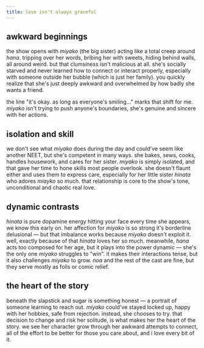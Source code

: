 ```yaml
---
title: love isn't always graceful
---
```


## awkward beginnings

the show opens with *miyako* (the big sister) acting like a total creep around *hana*. tripping over her words, bribing her with sweets, hiding behind walls, all around weird. but that clumsiness isn't malicious at all. she's socially starved and never learned how to connect or interact properly, especially with someone outside her bubble (which is just her family). you quickly realize that she's just deeply awkward and overwhelmed by how badly she wants a friend.

the line "it's okay. as long as everyone's smiling…" marks that shift for  me. *miyako* isn't trying to push anyone's boundaries, she's genuine and sincere with her actions.

## isolation and skill

we don't see what *miyako* does during the day and could've seem like another NEET, but she's competent in many ways. she bakes, sews, cooks, handles housework, and cares for her sister. *miyako* is simply isolated, and that gave her time to hone skills most people overlook. she doesn't flaunt either and uses them to express care, especially for her little sister *hinata* who adores *miayko* so much. that relationship is core to the show's tone, unconditional and chaotic real love.

## dynamic contrasts

*hinata* is pure dopamine energy hitting your face every time she appears, we know this early on. her affection for *miyako* is so strong it's borderline delusional — but that imbalance works because *miyako* doesn't exploit it. well, exactly because of that *hinata* loves her so much. meanwhile, *hana* acts too composed for her age, but it plays into the power dynamic — she's the only one *miyako* struggles to "win". it makes their interactions tense, but it also challenges *miyako* to grow. *noa* and the rest of the cast are fine, but they serve mostly as foils or comic relief.

## the heart of the story

beneath the slapstick and sugar is something honest — a portrait of someone learning to reach out. *miyako* could've stayed locked up, happy with her hobbies, safe from rejection. instead, she chooses to try. that decision to change and risk her solitude, is what makes her the heart of the story. we see her character grow through her awkward attempts to connect, all of the effort to be better for those you care about, and i love every bit of it.
